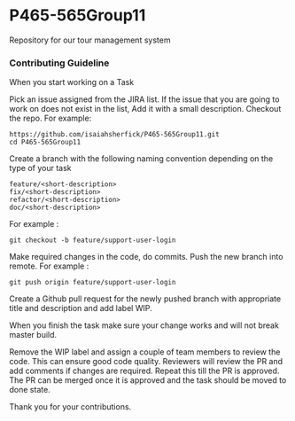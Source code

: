 # P465-565Group11
Repository for our tour management system

### Contributing Guideline

When you start working on a Task

Pick an issue assigned from the JIRA list. If the issue that you are going to work on does not exist in the list, Add it with a small description.
Checkout the repo.
For example:

```
https://github.com/isaiahsherfick/P465-565Group11.git
cd P465-565Group11
```

Create a branch with the following naming convention depending on the type of your task

```
feature/<short-description>
fix/<short-description>
refactor/<short-description>
doc/<short-description>
```

For example :

```
git checkout -b feature/support-user-login
```

Make required changes in the code, do commits.
Push the new branch into remote.
For example :

```
git push origin feature/support-user-login
```

Create a Github pull request for the newly pushed branch with appropriate title and description and add label WIP.

When you finish the task make sure your change works and will not break master build. 

Remove the WIP label and assign a couple of team members to review the code. This can ensure good code quality. Reviewers will review the PR and add comments if changes are required. Repeat this till the PR is approved. The PR can be merged once it is approved and the task should be moved to done state.

Thank you for your contributions. 
